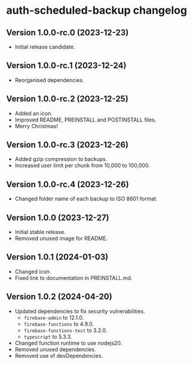 # auth-scheduled-backup changelog

## Version 1.0.0-rc.0 (2023-12-23)
- Initial release candidate.

## Version 1.0.0-rc.1 (2023-12-24)
- Reorganised dependencies.

## Version 1.0.0-rc.2 (2023-12-25)
- Added an icon.
- Improved README, PREINSTALL and POSTINSTALL files.
- Merry Christmas!

## Version 1.0.0-rc.3 (2023-12-26)
- Added gzip compression to backups.
- Increased user limit per chunk from 10,000 to 100,000.

## Version 1.0.0-rc.4 (2023-12-26)
- Changed folder name of each backup to ISO 8601 format.

## Version 1.0.0 (2023-12-27)
- Initial stable release.
- Removed unused image for README.

## Version 1.0.1 (2024-01-03)
- Changed icon.
- Fixed link to documentation in PREINSTALL.md.

## Version 1.0.2 (2024-04-20)
- Updated dependencies to fix security vulnerabilities.
    - `firebase-admin` to 12.1.0.
    - `firebase-functions` to 4.9.0.
    - `firebase-functions-test` to 3.2.0.
    - `typescript` to 5.3.3.
- Changed function runtime to use nodejs20.
- Removed unused dependencies.
- Removed use of devDependencies.
